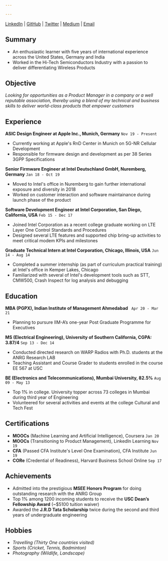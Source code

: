 ```yaml
---

---
```

<div id="webaddress">
 <a href="https://www.linkedin.com/in/krupeshved/">LinkedIn</a>
  | <a href="https://www.github.com/krupeshrved">GitHub</a>
    | <a href="https://twitter.com/krupesh_ved">Twitter</a>
      | <a href="https://medium.com/@krupeshved_89295">Medium</a>
        | <a href="krupeshved@gmail.com">Email</a>
</div>

## Summary

- An enthusiastic learner with five years of international experience across the United States, Germany and India
- Worked in the Hi-Tech Semiconductors Industry with a passion to deliver differentiating Wireless Products


## Objective

*Looking for opportunities as a Product Manager in a company or a well reputable association, thereby using a blend of my technical and business skills to deliver world-class products that empower customers*


## Experience

  __ASIC Design Engineer at Apple Inc., Munich, Germany__ `Nov 19 - Present`
  - Currently working at Apple's RnD Center in Munich on 5G-NR Cellular Development
  - Responsible for firmware design and development as per 38 Series 3GPP Specifications
 
  __Senior Firmware Engineer at Intel Deutschland GmbH, Nuremberg, Germany__  `Jan 18 - Oct 19`
  - Moved to Intel's office in Nuremberg to gain further international exposure and diversity in 2018
  - Worked on customer interaction and software maintainance during launch phase of the product
  
  __Software Development Engineer at Intel Corporation, San Diego, California, USA__ `Feb 15 - Dec 17`
  - Joined Intel Corporation as a recent college graduate working on LTE Layer One Control Standards and Procedures
  - Designed several LTE features and supported chip bring-up activities to meet critical modem KPIs and milestones
  
  __Graduate Technical Intern at Intel Corporation, Chicago, Illinois, USA__ `Jun 14 - Aug 14`
  - Completed a summer internship (as part of curriculum practical training) at Intel's office in Kemper Lakes, Chicago 
  - Familiarized with several of Intel's development tools such as STT, CMW500, Crash Inspect for log analysis and debugging
  
  
## Education

  __MBA (PGPX), Indian Institute of Management Ahmedabad__ ` Apr 20 - Mar 21`
  - Planning to pursure IIM-A’s one-year Post Graduate Programme for Executives
 
  __MS (Electrical Engineering), University of Southern California, CGPA: 3.87/4__  `Sep 13 - Dec 14`
  - Conducted directed research on WARP Radios with Ph.D. students at the ANRG Research LAB
  - Teaching Assistant and Course Grader to students enrolled in the course EE 567 at USC
 
  __BE (Electronics and Telecommunications), Mumbai University, 82.5%__ `Aug 09 - May 13`
  - Top 1% in college. University topper across 73 colleges in Mumbai during third year of Engineering
  - Volunteered for several activities and events at the college Cultural and Tech Fest 


## Certifications
  
  - __MOOCs__ (Machine Learning and Artificial Intelligence), Coursera `Jan 20` 
  - __MOOCs__ (Transitioning to Product Management), LinkedIn Learning `Nov 19`
  - __CFA__ (Passed CFA Institute's Level One Examination), CFA Institute `Jun 19`  
  - __CORe__ (Credential of Readiness), Harvard Business School Online `Sep 17`
  
  
## Achievements
  
  - Admitted into the prestigious __MSEE Honors Program__ for doing outstanding research with the ANRG Group
  - Top 1% among 1200 incoming students to receive the __USC Dean’s Fellowship Award__ (~$5100 tuition waiver)
  - Awarded the __J.R.D Tata Scholarship__ twice during the second and third years of undergraduate engineering
  
 
## Hobbies

- *Travelling (Thirty One countries visited)*
- *Sports (Cricket, Tennis, Badminton)*
- *Photography (Wildlife, Landscape)*

<!-- ### Footer

Last updated: Feb 2020 -->


